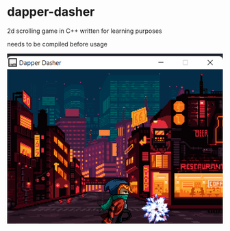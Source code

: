 # dapper-dasher
2d scrolling game in C++ written for learning purposes

needs to be compiled before usage

![alt text](https://github.com/reepz/dapper-dasher/blob/master/cover.png)
